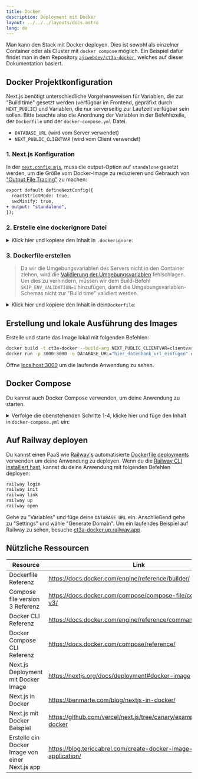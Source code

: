 ```yaml
---
title: Docker
description: Deployment mit Docker
layout: ../../../layouts/docs.astro
lang: de
---
```


Man kann den Stack mit Docker deployen. Dies ist sowohl als einzelner Container oder als Cluster mit `docker compose` möglich. Ein Beispiel dafür findet man in dem Repository [`ajcwebdev/ct3a-docker`](https://github.com/ajcwebdev/ct3a-docker), welches auf dieser Dokumentation basiert.

## Docker Projektkonfiguration

Next.js benötigt unterschiedliche Vorgehensweisen für Variablen, die zur "Build time" gesetzt werden (verfügbar im Frontend, gepräfixt durch `NEXT_PUBLIC`) und Variablen, die nur serverseitig zur Laufzeit verfügbar sein sollen. Bitte beachte also die Anordnung der Variablen in der Befehlszeile, der `Dockerfile` und der `docker-compose.yml` Datei.

- `DATABASE_URL` (wird vom Server verwendet)
- `NEXT_PUBLIC_CLIENTVAR` (wird vom Client verwendet)

### 1. Next.js Konfiguration

In der [`next.config.mjs`](https://github.com/t3-oss/create-t3-app/blob/main/cli/template/base/next.config.mjs), muss die output-Option auf `standalone` gesetzt werden, um die Größe vom Docker-Image zu reduzieren und Gebrauch von ["Output File Tracing"](https://nextjs.org/docs/advanced-features/output-file-tracing) zu machen:

```diff
export default defineNextConfig({
  reactStrictMode: true,
  swcMinify: true,
+ output: "standalone",
});
```

### 2. Erstelle eine dockerignore Datei

<details>
    <summary>
    Klick hier und kopiere den Inhalt in <code>.dockerignore</code>:
    </summary>
<div class="content">

```
.env
Dockerfile
.dockerignore
node_modules
npm-debug.log
README.md
.next
.git
```

</div>

</details>

### 3. Dockerfile erstellen

> Da wir die Umgebungsvariablen des Servers nicht in den Container ziehen, wird die [Validierung der Umgebungsvariablen](/de/usage/env-variables) fehlschlagen. Um dies zu verhindern, müssen wir dem Build-Befehl `SKIP_ENV_VALIDATION=1` hinzufügen, damit die Umgebungsvariablen-Schemas nicht zur "Build time" validiert werden.

<details>
    <summary>
    Klick hier und kopiere den Inhalt in dein<code>Dockerfile</code>:
    </summary>
<div class="content">

```docker
##### Abhängigkeiten

FROM --platform=linux/amd64 node:16-alpine AS deps
RUN apk add --no-cache libc6-compat openssl
WORKDIR /app

# Installiere Prisma Client - Entferne diese Zeile wenn du Prisma nicht verwendest

COPY prisma ./

# Installiere die Abhängigkeiten basierend auf dem bevorzugten Paketmanager

COPY package.json yarn.lock* package-lock.json* pnpm-lock.yaml\* ./

RUN \
 if [ -f yarn.lock ]; then yarn --frozen-lockfile; \
 elif [ -f package-lock.json ]; then npm ci; \
 elif [ -f pnpm-lock.yaml ]; then yarn global add pnpm && pnpm i; \
 else echo "Lockfile not found." && exit 1; \
 fi

##### BUILDER

FROM --platform=linux/amd64 node:16-alpine AS builder
ARG DATABASE_URL
ARG NEXT_PUBLIC_CLIENTVAR
WORKDIR /app
COPY --from=deps /app/node_modules ./node_modules
COPY . .

# ENV NEXT_TELEMETRY_DISABLED 1

RUN \
 if [ -f yarn.lock ]; then SKIP_ENV_VALIDATION=1 yarn build; \
 elif [ -f package-lock.json ]; then SKIP_ENV_VALIDATION=1 npm run build; \
 elif [ -f pnpm-lock.yaml ]; then yarn global add pnpm && SKIP_ENV_VALIDATION=1 pnpm run build; \
 else echo "Lockfile not found." && exit 1; \
 fi

##### RUNNER

FROM --platform=linux/amd64 node:16-alpine AS runner
WORKDIR /app

ENV NODE_ENV production

# ENV NEXT_TELEMETRY_DISABLED 1

RUN addgroup --system --gid 1001 nodejs
RUN adduser --system --uid 1001 nextjs

COPY --from=builder /app/next.config.mjs ./
COPY --from=builder /app/public ./public
COPY --from=builder /app/package.json ./package.json

COPY --from=builder --chown=nextjs:nodejs /app/.next/standalone ./
COPY --from=builder --chown=nextjs:nodejs /app/.next/static ./.next/static

USER nextjs
EXPOSE 3000
ENV PORT 3000

CMD ["node", "server.js"]

```

> **_Notizen_**
>
> - _Emulation von `--platform=linux/amd64` ist gegebenfalls mit Node 18 nicht mehr notwendig._
> - _Siehe [`node:alpine`](https://github.com/nodejs/docker-node/tree/b4117f9333da4138b03a546ec926ef50a31506c3#nodealpine) um zu verstehen warum `libc6-compat` eventuell benötigt wird._
> - _Next.js erfasst [anonyme Daten zur Nutzung](https://nextjs.org/telemetry). In der obenstehenden `Dockerfile` befinden sich bereits zwei auskommentierte Zeilen mit dem Befehl `ENV NEXT_TELEMETRY_DISABLED 1`. Entferne die Kommentare der ersten Zeile um die Datenerfassung während des Builds zu deaktivieren. Die zweite Zeile deaktiviert die Datenerfassung zur Laufzeit._

</div>
</details>

## Erstellung und lokale Ausführung des Images

Erstelle und starte das Image lokal mit folgenden Befehlen:

```bash
docker build -t ct3a-docker --build-arg NEXT_PUBLIC_CLIENTVAR=clientvar .
docker run -p 3000:3000 -e DATABASE_URL="hier_datenbank_url_einfügen" ct3a-docker
```

Öffne [localhost:3000](http://localhost:3000/) um die laufende Anwendung zu sehen.

## Docker Compose

Du kannst auch Docker Compose verwenden, um deine Anwendung zu starten.

<details>
    <summary>
      Verfolge die obenstehenden Schritte 1-4, klicke hier und füge den Inhalt in <code>docker-compose.yml</code> ein:
    </summary>
<div class="content">

```yaml
version: "3.9"
services:
  app:
    platform: "linux/amd64"
    build:
      context: .
      dockerfile: Dockerfile
      args:
        NEXT_PUBLIC_CLIENTVAR: "clientvar"
    working_dir: /app
    ports:
      - "3000:3000"
    image: t3-app
    environment:
      - DATABASE_URL=hier_datenbank_url_einfügen
```

Führe den Befehl `docker compose up` aus:

```bash
docker compose up
```

Öffne [localhost:3000](http://localhost:3000/) um die laufende Anwendung zu sehen.

</div>
</details>

## Auf Railway deployen

Du kannst einen PaaS wie [Railway's](https://railway.app) automatisierte [Dockerfile deployments](https://docs.railway.app/deploy/dockerfiles) verwenden um deine Anwendung zu deployen. Wenn du die [Railway CLI installiert hast](https://docs.railway.app/develop/cli#install), kannst du deine Anwendung mit folgenden Befehlen deployen:

```bash
railway login
railway init
railway link
railway up
railway open
```

Gehe zu "Variables" und füge deine `DATABASE_URL` ein. Anschließend gehe zu "Settings" und wähle "Generate Domain". Um ein laufendes Beispiel auf Railway zu sehen, besuche [ct3a-docker.up.railway.app](https://ct3a-docker.up.railway.app/).

## Nützliche Ressourcen

| Resource                                        | Link                                                                 |
| ----------------------------------------------- | -------------------------------------------------------------------- |
| Dockerfile Referenz                             | https://docs.docker.com/engine/reference/builder/                    |
| Compose file version 3 Referenz                 | https://docs.docker.com/compose/compose-file/compose-file-v3/        |
| Docker CLI Referenz                             | https://docs.docker.com/engine/reference/commandline/docker/         |
| Docker Compose CLI Referenz                     | https://docs.docker.com/compose/reference/                           |
| Next.js Deployment mit Docker Image             | https://nextjs.org/docs/deployment#docker-image                      |
| Next.js in Docker                               | https://benmarte.com/blog/nextjs-in-docker/                          |
| Next.js mit Docker Beispiel                     | https://github.com/vercel/next.js/tree/canary/examples/with-docker   |
| Erstelle ein Docker Image von einer Next.js app | https://blog.tericcabrel.com/create-docker-image-nextjs-application/ |
